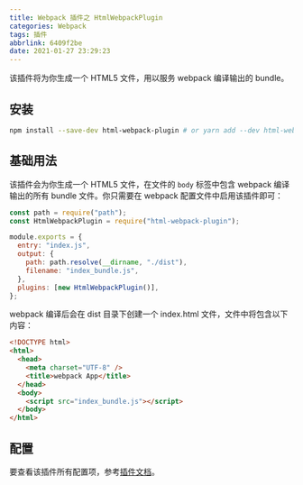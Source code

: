 ```yaml
---
title: Webpack 插件之 HtmlWebpackPlugin
categories: Webpack
tags: 插件
abbrlink: 6409f2be
date: 2021-01-27 23:29:23
---
```


该插件将为你生成一个 HTML5 文件，用以服务 webpack 编译输出的 bundle。

## 安装

```bash
npm install --save-dev html-webpack-plugin # or yarn add --dev html-webpack-plugin
```

<!-- more -->

## 基础用法

该插件会为你生成一个 HTML5 文件，在文件的 `body` 标签中包含 webpack 编译输出的所有 bundle 文件。你只需要在 webpack 配置文件中启用该插件即可：

```js
const path = require("path");
const HtmlWebpackPlugin = require("html-webpack-plugin");

module.exports = {
  entry: "index.js",
  output: {
    path: path.resolve(__dirname, "./dist"),
    filename: "index_bundle.js",
  },
  plugins: [new HtmlWebpackPlugin()],
};
```

webpack 编译后会在 dist 目录下创建一个 index.html 文件，文件中将包含以下内容：

```html
<!DOCTYPE html>
<html>
  <head>
    <meta charset="UTF-8" />
    <title>webpack App</title>
  </head>
  <body>
    <script src="index_bundle.js"></script>
  </body>
</html>
```

## 配置

要查看该插件所有配置项，参考[插件文档](https://github.com/jantimon/html-webpack-plugin#plugins)。
